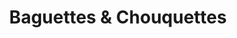 ---
title: "Baguettes & Chouquettes"
url: /montpellier/baguettes-et-chouquettes/
shop: boulangerie
---